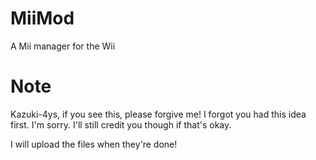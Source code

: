 # MiiMod
A Mii manager for the Wii

# Note

Kazuki-4ys, if you see this, please forgive me!  I forgot you had this idea first.  I'm sorry.  I'll still credit you though if that's okay.

I will upload the files when they're done!
